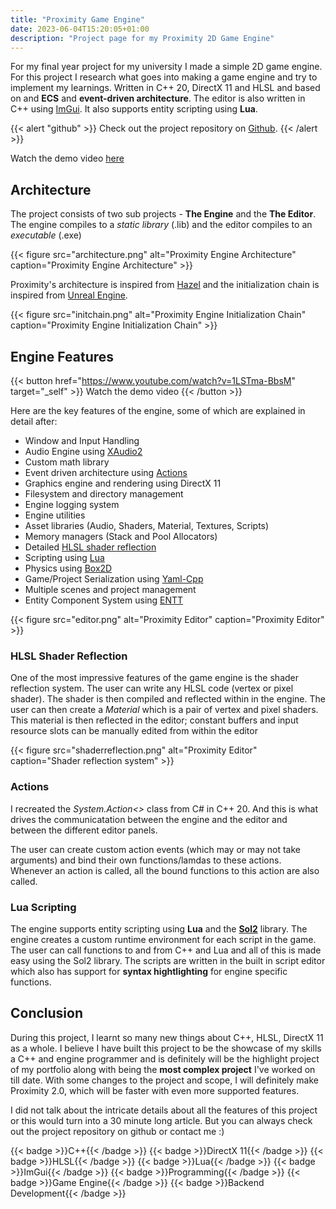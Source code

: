 ```yaml
---
title: "Proximity Game Engine"
date: 2023-06-04T15:20:05+01:00
description: "Project page for my Proximity 2D Game Engine"
---
```


For my final year project for my university I made a simple 2D game engine. For this project I research what goes into making a game engine and try to implement my learnings. Written in C++ 20, DirectX 11 and HLSL and based on and **ECS** and **event-driven architecture**. The editor is also written in C++ using [ImGui](https://github.com/ocornut/imgui). It also supports entity scripting using **Lua**.

{{< alert "github" >}}
Check out the project repository on [Github](https://github.com/ArnavMehta3000/Proximity2D).
{{< /alert >}}

Watch the demo video [here](#engine-features)

## Architecture

The project consists of two sub projects - **The Engine** and the **The Editor**. The engine compiles to a *static library* (.lib) and the editor compiles to an *executable* (.exe)

{{< figure
    src="architecture.png"
    alt="Proximity Engine Architecture"
    caption="Proximity Engine Architecture"
    >}}

Proximity's architecture is inspired from [Hazel](https://hazelengine.com/) and the initialization chain is inspired from [Unreal Engine](https://www.unrealengine.com/en-US).

{{< figure
    src="initchain.png"
    alt="Proximity Engine Initialization Chain"
    caption="Proximity Engine Initialization Chain"
    >}}

## Engine Features

{{< button href="https://www.youtube.com/watch?v=1LSTma-BbsM" target="_self" >}}
Watch the demo video
{{< /button >}}

Here are the key features of the engine, some of which are explained in detail after:

- Window and Input Handling
- Audio Engine using [XAudio2](https://learn.microsoft.com/en-us/windows/win32/xaudio2/xaudio2-introduction)
- Custom math library
- Event driven architecture using [Actions](#actions)
- Graphics engine and rendering using DirectX 11
- Filesystem and directory management
- Engine logging system
- Engine utilities
- Asset libraries (Audio, Shaders, Material, Textures, Scripts)
- Memory managers (Stack and Pool Allocators)
- Detailed [HLSL shader reflection](#hlsl-shader-reflection)
- Scripting using [Lua](#lua-scripting)
- Physics using [Box2D](https://box2d.org/)
- Game/Project Serialization using [Yaml-Cpp](https://github.com/jbeder/yaml-cpp)
- Multiple scenes and project management
- Entity Component System using [ENTT](https://github.com/skypjack/entt)

{{< figure
    src="editor.png"
    alt="Proximity Editor"
    caption="Proximity Editor"
    >}}

### HLSL Shader Reflection

One of the most impressive features of the game engine is the shader reflection system. The user can write any HLSL code (vertex or pixel shader). The shader is then compiled and reflected within in the engine. The user can then create a *Material* which is a pair of vertex and pixel shaders. This material is then reflected in the editor; constant buffers and input resource slots can be manually edited from within the editor

{{< figure
    src="shaderreflection.png"
    alt="Proximity Editor"
    caption="Shader reflection system"
    >}}

### Actions

I recreated the *System.Action<>* class from C# in C++ 20. And this is what drives the communicatation between the engine and the editor and between the different editor panels.

The user can create custom action events (which may or may not take arguments) and bind their own functions/lamdas to these actions. Whenever an action is called, all the bound functions to this action are also called.

### Lua Scripting

The engine supports entity scripting using **Lua** and the [**Sol2**](https://github.com/ThePhD/sol2/tree/main) library. The engine creates a custom runtime environment for each script in the game. The user can call functions to and from C++ and Lua and all of this is made easy using the Sol2 library. The scripts are written in the built in script editor which also has support for **syntax hightlighting** for engine specific functions.

## Conclusion

During this project, I learnt so many new things about C++, HLSL, DirectX 11 as a whole. I believe I have built this project to be the showcase of my skills a C++ and engine programmer and is definitely will be the highlight project of my portfolio along with being the **most complex project** I've worked on till date. With some changes to the project and scope, I will definitely make Proximity 2.0, which will be faster with even more supported features.

I did not talk about the intricate details about all the features of this project or this would turn into a 30 minute long article. But you can always check out the project repository on github or contact me :)

<div style="display: flex; flex-wrap: wrap; gap: 10px;">
  {{< badge >}}C++{{< /badge >}}
  {{< badge >}}DirectX 11{{< /badge >}}
  {{< badge >}}HLSL{{< /badge >}}
  {{< badge >}}Lua{{< /badge >}}
  {{< badge >}}ImGui{{< /badge >}}
  {{< badge >}}Programming{{< /badge >}}
  {{< badge >}}Game Engine{{< /badge >}}
  {{< badge >}}Backend Development{{< /badge >}}
</div>
